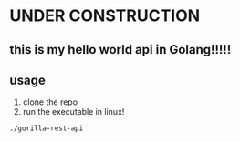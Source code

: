 # UNDER CONSTRUCTION

## this is my hello world api in Golang!!!!!

## usage

1. clone the repo
2. run the executable in linux!

```bash
./gorilla-rest-api
```